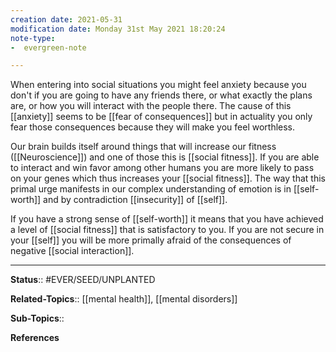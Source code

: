 ```yaml
---
creation date: 2021-05-31
modification date: Monday 31st May 2021 18:20:24
note-type: 
-  evergreen-note

---
```


When entering into social situations you might feel anxiety because you don't if you are going to have any friends there, or what exactly the plans are, or how you will interact with the people there. The cause of this [[anxiety]] seems to be [[fear of consequences]] but in actuality you only fear those consequences because they will make you feel worthless. 

 Our brain builds itself around things that will increase our fitness ([[Neuroscience]]) and one of those this is [[social fitness]]. If you are able to interact and win favor among other humans you are more likely to pass on your genes which thus increases your [[social fitness]]. The way that this primal urge manifests in our complex understanding of emotion is in [[self-worth]] and by contradiction [[insecurity]] of [[self]].  
 
 If you have a strong sense of [[self-worth]] it means that you have  achieved a level of [[social fitness]] that is satisfactory to you. If you are not secure in your [[self]] you will be more primally afraid of the consequences of negative [[social interaction]].
 
 

---

**Status**:: #EVER/SEED/UNPLANTED 

**Related-Topics**:: [[mental health]], [[mental disorders]]
	
**Sub-Topics**::
	
**References**